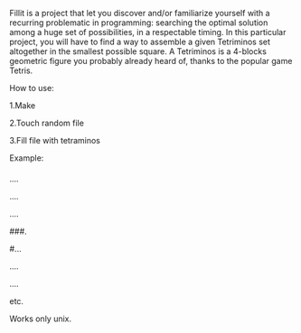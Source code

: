 Fillit is a project that let you discover and/or familiarize yourself with a recurring
problematic in programming: searching the optimal solution among a huge set of possibilities, in a respectable timing. In this particular project, you will have to find a way to
assemble a given Tetriminos set altogether in the smallest possible square.
A Tetriminos is a 4-blocks geometric figure you probably already heard of, thanks to the popular game Tetris.

How to use:

1.Make

2.Touch random file

3.Fill file with tetraminos

Example:

####

....

....

....


###.

#...

....

....

etc.

Works only unix.
